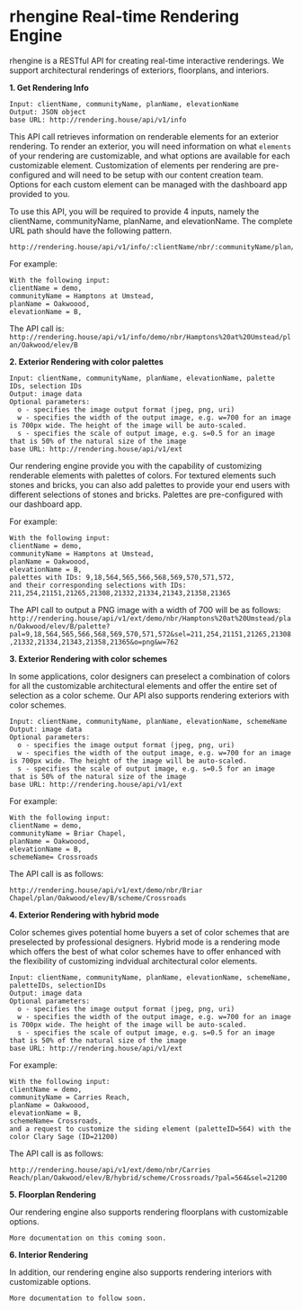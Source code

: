 # rhengine Real-time Rendering Engine

rhengine is a RESTful API for creating real-time interactive renderings. We support architectural renderings of exteriors, floorplans, and interiors.

**1. Get Rendering Info**
```
Input: clientName, communityName, planName, elevationName
Output: JSON object
base URL: http://rendering.house/api/v1/info
```

This API call retrieves information on renderable elements for an exterior rendering.
To render an exterior, you will need information on what `elements` of your rendering are customizable, and what options are available for each customizable element. Customization of elements per rendering are pre-configured and will need to be setup with our content creation team. Options for each custom element can be managed with the dashboard app provided to you.

To use this API,  you will be required to provide 4 inputs, namely the clientName, communityName, planName, and elevationName. The complete URL path should have the following pattern.
```
http://rendering.house/api/v1/info/:clientName/nbr/:communityName/plan/:planName/elev/:elevationName
```

For example:

```
With the following input:
clientName = demo,
communityName = Hamptons at Umstead,
planName = Oakwoood,
elevationName = B,
```

The API call is:
`
http://rendering.house/api/v1/info/demo/nbr/Hamptons%20at%20Umstead/plan/Oakwood/elev/B
`

**2. Exterior Rendering with color palettes**
```
Input: clientName, communityName, planName, elevationName, palette IDs, selection IDs
Output: image data
Optional parameters:
  o - specifies the image output format (jpeg, png, uri)
  w - specifies the width of the output image, e.g. w=700 for an image is 700px wide. The height of the image will be auto-scaled.
  s - specifies the scale of output image, e.g. s=0.5 for an image that is 50% of the natural size of the image
base URL: http://rendering.house/api/v1/ext
```
Our rendering engine provide you with the capability of customizing renderable elements with palettes of colors. For textured elements such stones and bricks, you can also add palettes to provide your end users with different selections of stones and bricks. Palettes are pre-configured with our dashboard app.

For example:
```
With the following input:
clientName = demo,
communityName = Hamptons at Umstead,
planName = Oakwoood,
elevationName = B,
palettes with IDs: 9,18,564,565,566,568,569,570,571,572,
and their corresponding selections with IDs: 211,254,21151,21265,21308,21332,21334,21343,21358,21365
```
The API call to output a PNG image with a width of 700 will be as follows:
`http://rendering.house/api/v1/ext/demo/nbr/Hamptons%20at%20Umstead/plan/Oakwood/elev/B/palette?pal=9,18,564,565,566,568,569,570,571,572&sel=211,254,21151,21265,21308,21332,21334,21343,21358,21365&o=png&w=762`


**3. Exterior Rendering with color schemes**

In some applications, color designers can preselect a combination of colors for all the customizable architectural elements and offer the entire set of selection as a color scheme. Our API also supports rendering exteriors with color schemes.

```
Input: clientName, communityName, planName, elevationName, schemeName
Output: image data
Optional parameters:
  o - specifies the image output format (jpeg, png, uri)
  w - specifies the width of the output image, e.g. w=700 for an image is 700px wide. The height of the image will be auto-scaled.
  s - specifies the scale of output image, e.g. s=0.5 for an image that is 50% of the natural size of the image
base URL: http://rendering.house/api/v1/ext
```

For example:
```
With the following input:
clientName = demo,
communityName = Briar Chapel,
planName = Oakwoood,
elevationName = B,
schemeName= Crossroads
```
The API call is as follows:

`http://rendering.house/api/v1/ext/demo/nbr/Briar Chapel/plan/Oakwood/elev/B/scheme/Crossroads`

**4. Exterior Rendering with hybrid mode**

Color schemes gives potential home buyers a set of color schemes that are preselected by professional designers. Hybrid mode is a rendering mode which offers the best of what color schemes have to offer enhanced with the flexibility of customizing indvidual architectural color elements.

```
Input: clientName, communityName, planName, elevationName, schemeName, paletteIDs, selectionIDs
Output: image data
Optional parameters:
  o - specifies the image output format (jpeg, png, uri)
  w - specifies the width of the output image, e.g. w=700 for an image is 700px wide. The height of the image will be auto-scaled.
  s - specifies the scale of output image, e.g. s=0.5 for an image that is 50% of the natural size of the image
base URL: http://rendering.house/api/v1/ext
```

For example:
```
With the following input:
clientName = demo,
communityName = Carries Reach,
planName = Oakwoood,
elevationName = B,
schemeName= Crossroads,
and a request to customize the siding element (paletteID=564) with the color Clary Sage (ID=21200)
```
The API call is as follows:

`http://rendering.house/api/v1/ext/demo/nbr/Carries Reach/plan/Oakwood/elev/B/hybrid/scheme/Crossroads/?pal=564&sel=21200`

**5. Floorplan Rendering**

Our rendering engine also supports rendering floorplans with customizable options.

`More documentation on this coming soon.`


**6. Interior Rendering**

In addition, our rendering engine also supports rendering interiors with customizable options.

`More documentation to follow soon.`

